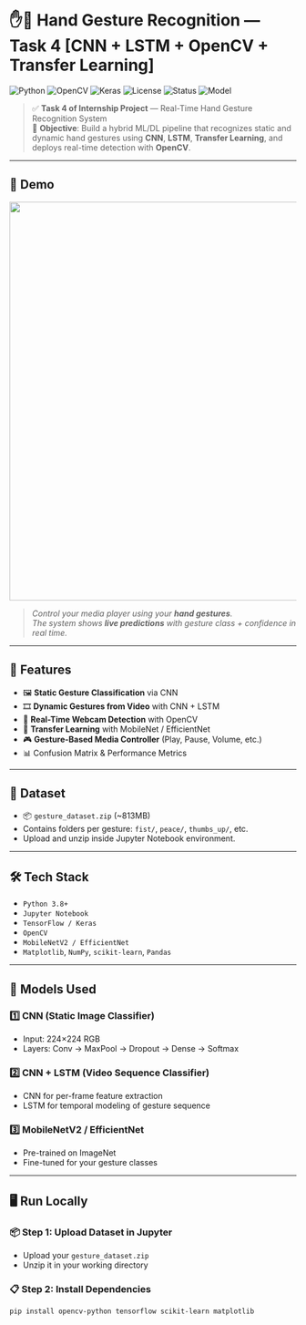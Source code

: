 # ✋🤖 Hand Gesture Recognition — Task 4 [CNN + LSTM + OpenCV + Transfer Learning]

![Python](https://img.shields.io/badge/Python-3.8%2B-blue?logo=python)
![OpenCV](https://img.shields.io/badge/Computer%20Vision-OpenCV-orange?logo=opencv)
![Keras](https://img.shields.io/badge/DeepLearning-Keras-red?logo=keras)
![License](https://img.shields.io/badge/License-MIT-green)
![Status](https://img.shields.io/badge/Project-Complete-brightgreen)
![Model](https://img.shields.io/badge/Model-CNN%20%2B%20LSTM%20%2B%20MobileNet-blueviolet)

> ✅ **Task 4 of Internship Project** — Real-Time Hand Gesture Recognition System  
> 🎯 **Objective**: Build a hybrid ML/DL pipeline that recognizes static and dynamic hand gestures using **CNN**, **LSTM**, **Transfer Learning**, and deploys real-time detection with **OpenCV**.

---

## 📸 Demo

<img src="https://github.com/your-username/hand-gesture-recognition/blob/main/demo.gif" width="700"/>

> _Control your media player using your **hand gestures**.  
> The system shows **live predictions** with gesture class + confidence in real time._

---

## 🚀 Features

- 🖼️ **Static Gesture Classification** via CNN  
- 🎞️ **Dynamic Gestures from Video** with CNN + LSTM  
- 🔁 **Real-Time Webcam Detection** with OpenCV  
- 🧠 **Transfer Learning** with MobileNet / EfficientNet  
- 🎮 **Gesture-Based Media Controller** (Play, Pause, Volume, etc.)  
- 📊 Confusion Matrix & Performance Metrics  

---

## 📁 Dataset

- 📦 `gesture_dataset.zip` (~813MB)  
- Contains folders per gesture: `fist/`, `peace/`, `thumbs_up/`, etc.  
- Upload and unzip inside Jupyter Notebook environment.

---

## 🛠 Tech Stack

- `Python 3.8+`  
- `Jupyter Notebook`  
- `TensorFlow / Keras`  
- `OpenCV`  
- `MobileNetV2 / EfficientNet`  
- `Matplotlib`, `NumPy`, `scikit-learn`, `Pandas`

---

## 🧪 Models Used

### 1️⃣ CNN (Static Image Classifier)
- Input: 224×224 RGB
- Layers: Conv → MaxPool → Dropout → Dense → Softmax

### 2️⃣ CNN + LSTM (Video Sequence Classifier)
- CNN for per-frame feature extraction
- LSTM for temporal modeling of gesture sequence

### 3️⃣ MobileNetV2 / EfficientNet
- Pre-trained on ImageNet  
- Fine-tuned for your gesture classes

---

## 🖥️ Run Locally

### 📦 Step 1: Upload Dataset in Jupyter
- Upload your `gesture_dataset.zip`
- Unzip it in your working directory

### 📋 Step 2: Install Dependencies
```bash
pip install opencv-python tensorflow scikit-learn matplotlib
